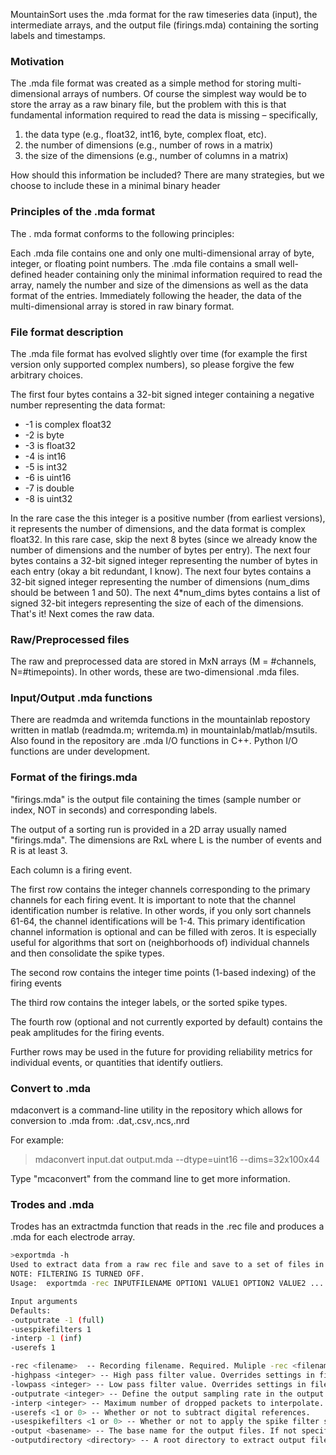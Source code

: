 MountainSort uses the .mda format for the raw timeseries data (input), the intermediate arrays, and the output file (firings.mda) containing the sorting labels and timestamps.

### Motivation

The .mda file format was created as a simple method for storing multi-dimensional arrays of numbers. Of course the simplest way would be to store the array as a raw binary file, but the problem with this is that fundamental information required to read the data is missing – specifically,

1) the data type (e.g., float32, int16, byte, complex float, etc).
2) the number of dimensions (e.g., number of rows in a matrix)
3) the size of the dimensions (e.g., number of columns in a matrix)

How should this information be included? There are many strategies, but we choose to include these in a minimal binary header

### Principles of the .mda format

The . mda format conforms to the following principles:

Each .mda file contains one and only one multi-dimensional array of byte, integer, or floating point numbers.
The .mda file contains a small well-defined header containing only the minimal information required to read the array, namely the number and size of the dimensions as well as the data format of the entries.
Immediately following the header, the data of the multi-dimensional array is stored in raw binary format.

### File format description

The .mda file format has evolved slightly over time (for example the first version only supported complex numbers), so please forgive the few arbitrary choices.

The first four bytes contains a 32-bit signed integer containing a negative number representing the data format:

* -1 is complex float32
* -2 is byte
* -3 is float32
* -4 is int16
* -5 is int32
* -6 is uint16
* -7 is double
* -8 is uint32

In the rare case the this integer is a positive number (from earliest versions), it represents the number of dimensions, and the data format is complex float32. In this rare case, skip the next 8 bytes (since we already know the number of dimensions and the number of bytes per entry).
The next four bytes contains a 32-bit signed integer representing the number of bytes in each entry (okay a bit redundant, I know).
The next four bytes contains a 32-bit signed integer representing the number of dimensions (num_dims should be between 1 and 50).
The next 4*num_dims bytes contains a list of signed 32-bit integers representing the size of each of the dimensions.
That's it! Next comes the raw data.

### Raw/Preprocessed files

The raw and preprocessed data are stored in MxN arrays (M = #channels, N=#timepoints). In other words, these are two-dimensional .mda files.

### Input/Output .mda functions

There are readmda and writemda functions in the mountainlab repostory written in matlab (readmda.m; writemda.m) in mountainlab/matlab/msutils. Also found in the repository are .mda I/O functions in C++. Python I/O functions are under development.

### Format of the firings.mda

"firings.mda" is the output file containing the times (sample number or index, NOT in seconds) and corresponding labels.

The output of a sorting run is provided in a 2D array usually named "firings.mda". The dimensions are RxL where L is the number of events and R is at least 3.

Each column is a firing event.

The first row contains the integer channels corresponding to the primary channels for each firing event. It is important to note that the channel identification number is relative. In other words, if you only sort channels 61-64, the channel identifications will be 1-4.
This primary identification channel information is optional and can be filled with zeros. It is especially useful for algorithms that sort on (neighborhoods of) individual channels and then consolidate the spike types.

The second row contains the integer time points (1-based indexing) of the firing events

The third row contains the integer labels, or the sorted spike types.

The fourth row (optional and not currently exported by default) contains the peak amplitudes for the firing events.

Further rows may be used in the future for providing reliability metrics for individual events, or quantities that identify outliers.

### Convert to .mda

mdaconvert is a command-line utility in the repository which allows for conversion to .mda from: .dat,.csv,.ncs,.nrd

For example:
> mdaconvert input.dat output.mda --dtype=uint16 --dims=32x100x44

Type "mcaconvert" from the command line to get more information.

### Trodes and .mda

Trodes has an extractmda function that reads in the .rec file and produces a .mda for each electrode array.

```bash
>exportmda -h
Used to extract data from a raw rec file and save to a set of files in MDA format.
NOTE: FILTERING IS TURNED OFF.
Usage:  exportmda -rec INPUTFILENAME OPTION1 VALUE1 OPTION2 VALUE2 ...

Input arguments
Defaults:
-outputrate -1 (full)
-usespikefilters 1
-interp -1 (inf)
-userefs 1

-rec <filename>  -- Recording filename. Required. Muliple -rec <filename> entries can be used to append data in output.
-highpass <integer> -- High pass filter value. Overrides settings in file.
-lowpass <integer> -- Low pass filter value. Overrides settings in file.
-outputrate <integer> -- Define the output sampling rate in the output file(s).
-interp <integer> -- Maximum number of dropped packets to interpolate.
-userefs <1 or 0> -- Whether or not to subtract digital references.
-usespikefilters <1 or 0> -- Whether or not to apply the spike filter settings in the file.
-output <basename> -- The base name for the output files. If not specified, the base name of the first .rec file is used.
-outputdirectory <directory> -- A root directory to extract output files to (default is directory of .rec file).-reconfig <filename> -- Use a different workspace than the one embedded in the recording file.
```
